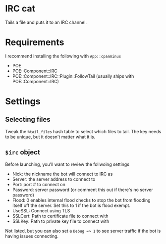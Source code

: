 # IRC cat

Tails a file and puts it to an IRC channel.

# Requirements

I recommend installing the following with `App::cpanminus`

- POE
- POE::Component::IRC
- POE::Component::IRC::Plugin::FollowTail (usually ships with POE::Component::IRC)

# Settings

## Selecting files

Tweak the `%tail_files` hash table to select which files to tail. The key needs to be unique, but it doesn't matter what it is.

## `$irc` object

Before launching, you'll want to review the follwoing settings

- Nick: the nickname the bot will connect to IRC as
- Server: the server address to connect to
- Port: port # to connect on
- Password: server password (or comment this out if there's no server password)
- Flood: 0 enables internal flood checks to stop the bot from flooding itself off the server. Set this to 1 if the bot is flood exempt.
- UseSSL: Connect using TLS
- SSLCert: Path to certificate file to connect with
- SSLKey: Path to private key file to connect with

Not listed, but you can also set a `Debug => 1` to see server traffic if the bot is having issues connecting.

